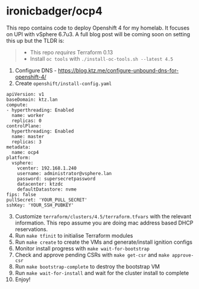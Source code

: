 # ironicbadger/ocp4

This repo contains code to deploy Openshift 4 for my homelab. It focuses on UPI with vSphere 6.7u3. A full blog post will be coming soon on setting this up but the TLDR is:

> * This repo *requires* Terraform 0.13
> * Install `oc tools` with `./install-oc-tools.sh --latest 4.5`

1. Configure DNS - https://blog.ktz.me/configure-unbound-dns-for-openshift-4/
2. Create `openshift/install-config.yaml`

```
apiVersion: v1
baseDomain: ktz.lan
compute:
- hyperthreading: Enabled
  name: worker
  replicas: 0
controlPlane:
  hyperthreading: Enabled
  name: master
  replicas: 3
metadata:
  name: ocp4
platform:
  vsphere:
    vcenter: 192.168.1.240
    username: administrator@vsphere.lan
    password: supersecretpassword
    datacenter: ktzdc
    defaultDatastore: nvme
fips: false 
pullSecret: 'YOUR_PULL_SECRET'
sshKey: 'YOUR_SSH_PUBKEY'
```

3. Customize `terraform/clusters/4.5/terraform.tfvars` with the relevant information. This repo assume you are doing mac address based DHCP reservations.
4. Run `make tfinit` to initialise Terraform modules
5. Run `make create` to create the VMs and generate/install ignition configs
6. Monitor install progress with `make wait-for-bootstrap`
7. Check and approve pending CSRs with `make get-csr` and `make approve-csr`
8. Run `make bootstrap-complete` to destroy the bootstrap VM
9. Run `make wait-for-install` and wait for the cluster install to complete
10. Enjoy!
